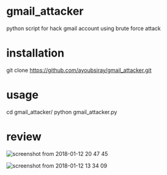 # gmail_attacker
python script for hack gmail account using brute force attack
# installation
git clone https://github.com/ayoubsiray/gmail_attacker.git
# usage
cd gmail_attacker/
python gmail_attacker.py
# review
![screenshot from 2018-01-12 20 47 45](https://user-images.githubusercontent.com/28595515/34894595-f5ce60b6-f7d9-11e7-8ac1-5eb0180745e3.png)

![screenshot from 2018-01-12 13 34 09](https://user-images.githubusercontent.com/28595515/34877303-6b417cf8-f79d-11e7-80c2-964b08ea8f04.png)
